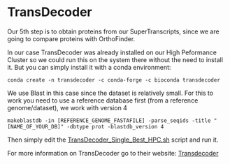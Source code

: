 # TransDecoder
Our 5th step is to obtain proteins from our SuperTranscripts, since we are going to compare proteins with OrthoFinder.

In our case TransDecoder was already installed on our High Peformance Cluster so we could run this on the system there without the need to install it.
But you can simply install it with a conda environment:
```
conda create -n transdecoder -c conda-forge -c bioconda transdecoder
```

We use Blast in this case since the dataset is relatively small.
For this to work you need to use a reference database first (from a reference genome/dataset), we work with version 4

```
makeblastdb -in [REFERENCE_GENOME_FASTAFILE] -parse_seqids -title "[NAME_OF_YOUR_DB]" -dbtype prot -blastdb_version 4
```

Then simply edit the [TransDecoder_Single_Best_HPC.sh](https://github.com/mjbieren/Phylogenomics_klebsormidiophyceae/blob/main/Scripts/05_Transdecoder/TransDecoder_Single_Best_HPC.sh) script and run it.

For more information on TransDecoder go to their website: [Transdecoder](https://github.com/TransDecoder/TransDecoder/wiki)

